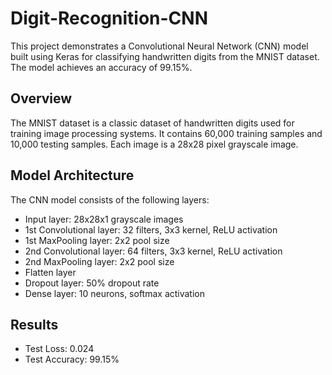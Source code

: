 # Digit-Recognition-CNN

This project demonstrates a Convolutional Neural Network (CNN) model built using Keras for classifying handwritten digits from the MNIST dataset. The model achieves an accuracy of 99.15%.

## Overview

The MNIST dataset is a classic dataset of handwritten digits used for training image processing systems. It contains 60,000 training samples and 10,000 testing samples. Each image is a 28x28 pixel grayscale image.

## Model Architecture

The CNN model consists of the following layers:
- Input layer: 28x28x1 grayscale images
- 1st Convolutional layer: 32 filters, 3x3 kernel, ReLU activation
- 1st MaxPooling layer: 2x2 pool size
- 2nd Convolutional layer: 64 filters, 3x3 kernel, ReLU activation
- 2nd MaxPooling layer: 2x2 pool size
- Flatten layer
- Dropout layer: 50% dropout rate
- Dense layer: 10 neurons, softmax activation

## Results

- Test Loss: 0.024
- Test Accuracy: 99.15%


